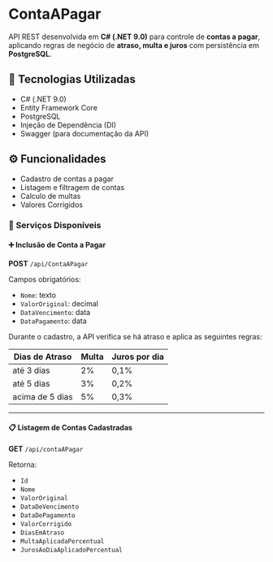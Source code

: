 
# ContaAPagar

API REST desenvolvida em **C# (.NET 9.0)** para controle de **contas a pagar**, aplicando regras de negócio de **atraso, multa e juros** com persistência em **PostgreSQL**.

## 🚀 Tecnologias Utilizadas

- C# (.NET 9.0)
- Entity Framework Core
- PostgreSQL
- Injeção de Dependência (DI)
- Swagger (para documentação da API)


## ⚙️ Funcionalidades

- Cadastro de contas a pagar
- Listagem e filtragem de contas
- Calculo de multas
- Valores Corrigidos

### 🧩 Serviços Disponíveis

#### ➕ Inclusão de Conta a Pagar
**POST** `/api/ContaAPagar`

Campos obrigatórios:
- `Nome`: texto  
- `ValorOriginal`: decimal  
- `DataVencimento`: data  
- `DataPagamento`: data  

Durante o cadastro, a API verifica se há atraso e aplica as seguintes regras:

| Dias de Atraso | Multa | Juros por dia |
|----------------|-------|----------------|
| até 3 dias     | 2%    | 0,1%           |
| até 5 dias     | 3%    | 0,2%           |
| acima de 5 dias| 5%    | 0,3%           |

---

#### 📋 Listagem de Contas Cadastradas
**GET** `/api/contaAPagar`

Retorna:
- `Id`
- `Nome`
- `ValorOriginal`
- `DataDeVencimento`
- `DataDePagamento`
- `ValorCorrigido`
- `DiasEmAtraso`
- `MultaAplicadaPercentual`
- `JurosAoDiaAplicadoPercentual`

